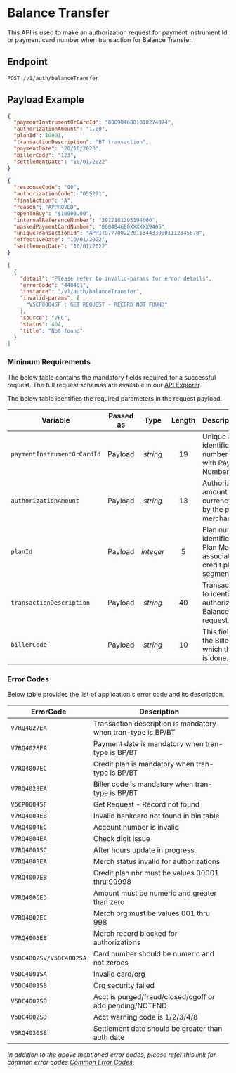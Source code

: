 # Balance Transfer

This API is used to make an authorization request for payment instrument Id or payment card number when transaction for Balance Transfer.

## Endpoint

`POST /v1/auth/balanceTransfer`

## Payload Example

<!--
type: tab
titles: Request, Response, Error
-->

```json
{
  "paymentInstrumentOrCardId": "0009846801010274074",
  "authorizationAmount": "1.00",
  "planId": 10001,
  "transactionDescription": "BT transaction",
  "paymentDate": "20/10/2023",
  "billerCode": "123",
  "settlementDate": "10/01/2022"
}
```

<!--
type: tab
-->

```json
{
  "responseCode": "00",
  "authorizationCode": "055271",
  "finalAction": "A",
  "reason": "APPROVED",
  "openToBuy": "$10000.00",
  "internalReferenceNumber": "3912181393194000",
  "maskedPaymentCardNumber": "000484680XXXXXX9405",
  "uniqueTransactionId": "APP17977700222011344330001112345678",
  "effectiveDate": "10/01/2022",
  "settlementDate": "10/01/2022"
}
```

<!--
type: tab
-->

```json
[
  {
    "detail": "Please refer to invalid-params for error details",
    "errorCode": "440401",
    "instance": "/v1/auth/balanceTransfer",
    "invalid-params": [
      "V5CP0004SF : GET REQUEST - RECORD NOT FOUND"
    ],
    "source": "VPL",
    "status": 404,
    "title": "Not found"
  }
]
```

<!-- type: tab-end -->

### Minimum Requirements

The below table contains the mandatory fields required for a successful request. The full request schemas are available in our [API Explorer](../api/?type=post&path=/v1/auth/balanceTransfer).

The below table identifies the required parameters in the request payload.

| Variable | Passed as | Type | Length | Description/Values |
| -------- | :-------: | :--: | :------------: | ------------------ |
| `paymentInstrumentOrCardId` | Payload | *string* | 19 | Unique alternate identification number associated with Payment Card Number. |
| `authorizationAmount` | Payload | *string* | 13 | Authorized sales amount in the currency accepted by the particular merchant. |
| `planId` | Payload | *integer* | 5 | Plan number that identifies the Credit Plan Master entity associated with the credit plan segment. |
| `transactionDescription` | Payload | *string* | 40 | Transaction source to identify if the authorization is Balance Transfer request. |
| `billerCode` | Payload | *string* | 10 | This field identify the Biller code to which this payment is done. |

### Error Codes

Below table provides the list of application's error code and its description.

| ErrorCode |  Description |
| --------  | ------------------ |
| `V7RQ4027EA` | Transaction description is mandatory when tran-type is BP/BT |
| `V7RQ4028EA` | Payment date is mandatory when tran-type is BP/BT |
| `V7RQ4007EC` | Credit plan is mandatory when tran-type is BP/BT |
| `V7RQ4029EA` | Biller code is mandatory when tran-type is BP/BT |
| `V5CP0004SF` | Get Request - Record not found |
| `V7RQ4004EB` | Invalid bankcard  not found in bin table |  
| `V7RQ4004EC` | Account number is invalid |
| `V7RQ4004EA` | Check digit issue |
| `V7RQ4001SC` | After hours update in progress. |
| `V7RQ4003EA` | Merch status invalid for authorizations |
| `V7RQ4007EB` | Credit plan nbr must be values 00001 thru 99998 |
| `V7RQ4006ED` | Amount must be numeric and greater than zero |
| `V7RQ4002EC` | Merch org must be values 001 thru 998 |
| `V7RQ4003EB` | Merch record blocked for authorizations |
| `V5DC4002SV/V5DC4002SA` | Card number should be numeric and not zeroes |
| `V5DC4001SA` | Invalid card/org |
| `V5DC4001SB` | Org security failed |
| `V5DC4002SB` | Acct is purged/fraud/closed/cgoff or add pending/NOTFND |
| `V5DC4002SD` | Acct warning code is 1/2/3/4/8 |
| `V5RQ4030SB` | Settlement date should be greater than auth date |

*In addition to the above mentioned error codes, please refer this link for common error codes [Common Error Codes](?path=docs/Common_Error_Code.md).*
